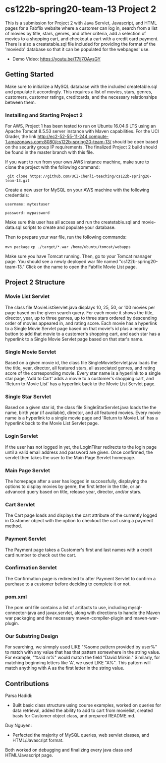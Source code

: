 # cs122b-spring20-team-13 Project 2
This is a submission for Project 2 with Java Servlet, Javascript, and HTML pages for a Fabflix website where a customer can log in, search from a list of movies by title, stars, genres, and other criteria, add a selection of movies to a shopping cart, and checkout a cart with a credit card payment. There is also a createtable.sql file included for providing the format of the 'moviedb' database so that it can be populated for the webpages' use.

- Demo Video: https://youtu.be/T7ij7OAysGY

## Getting Started
Make sure to initialize a MySQL database with the included createtable.sql and populate it accordingly. This requires a list of movies, stars, genres, customers, customer ratings, creditcards, and the necessary relationships between them.

### Installing and Starting Project 2
For AWS, Project 1 has been tested to run on Ubuntu 16.04.6 LTS using an Apache Tomcat 8.5.53 server instance with Maven capabilities. For the UCI Grader, the link http://ec2-52-55-11-244.compute-1.amazonaws.com:8080/cs122b-spring20-team-13/ should be open based on the security group IP requirements. The finalized Project 2 build should be found in the master branch with this file.

If you want to run from your own AWS instance machine, make sure to clone the project with the following command:

``` git clone https://github.com/UCI-Chenli-teaching/cs122b-spring20-team-13.git```

Create a new user for MySQL on your AWS machine with the following credentials:

```username: mytestuser```

```password: mypassword```

Make sure this user has all access and run the createtable.sql and movie-data.sql scripts to create and populate your database.

Then to prepare your war file, run the following commands:

```mvn package```
```cp ./target/*.war /home/ubuntu/tomcat/webapps```

Make sure you have Tomcat running. Then, go to your Tomcat manager page. You should see a newly deployed war file named "cs122b-spring20-team-13." Click on the name to open the Fabflix Movie List page.

## Project 2 Structure
### Movie List Servlet
The class file MovieListServlet.java displays 10, 25, 50, or 100 movies per page based on the given search query. For each movie it shows the title, director, year, up to three genres, up to three stars ordered by descending order of movies appeared in, and rating score. Each movie has a hyperlink to a Single Movie Servlet page based on that movie's id plus a nearby button to add that movie to a customer's shopping cart, and each star has a hyperlink to a Single Movie Servlet page based on that star's name.
### Single Movie Servlet
Based on a given movie id, the class file SingleMovieServlet.java loads the the title, year, director, all featured stars, all associated genres, and rating score of the corresponding movie. Every star name is a hyperlink to a single star page, 'Add to Cart' adds a movie to a customer's shopping cart, and 'Return to Movie List' has a hyperlink back to the Movie List Servlet page.
### Single Star Servlet
Based on a given star id, the class file SingleStarServlet.java loads the the name, birth year (if available), director, and all featured movies. Every movie name is a hyperlink to a single movie page and 'Return to Movie List' has a hyperlink back to the Movie List Servlet page.
### Login Servlet
If the user has not logged in yet, the LoginFilter redirects to the login page until a valid email address and password are given. Once confirmed, the servlet then takes the user to the Main Page Servlet homepage.
### Main Page Servlet
The homepage after a user has logged in successfully, displaying the options to display movies by genre, the first letter in the title, or an advanced query based on title, release year, director, and/or stars.
### Cart Servlet
The Cart page loads and displays the cart attribute of the currently logged in Customer object with the option to checkout the cart using a payment method.
### Payment Servlet
The Payment page takes a Customer's first and last names with a credit card number to check out the cart.
### Confirmation Servlet
The Confirmation page is redirected to after Payment Servlet to confirm a purchase to a customer before deciding to complete it or not.
### pom.xml
The pom.xml file contains a list of artifacts to use, including mysql-connector-java and javax.servlet, along with directions to handle the Maven war packaging and the necessary maven-compiler-plugin and maven-war-plugin.
### Our Substring Design
For searching, we simnply used LIKE "%some pattern provided by user%" to match with any value that has that pattern somewhere in the string value. For example, "%vid m%" would match the field "David Mirkin." Similarly, for matching beginning letters like 'A', we used LIKE "A%". This pattern will match anything with A as the first letter in the string value.

## Contributions
Parsa Hadidi:
- Built basic class structure using course examples, worked on queries for data retrieval, added the ability to add to cart from movielist, created basis for Customer object class, and prepared README.md.

Duy Nguyen: 
- Perfected the majority of MySQL queries, web servlet classes, and HTML/Javascript format.

Both worked on debugging and finalizing every java class and HTML/Javascript page.
